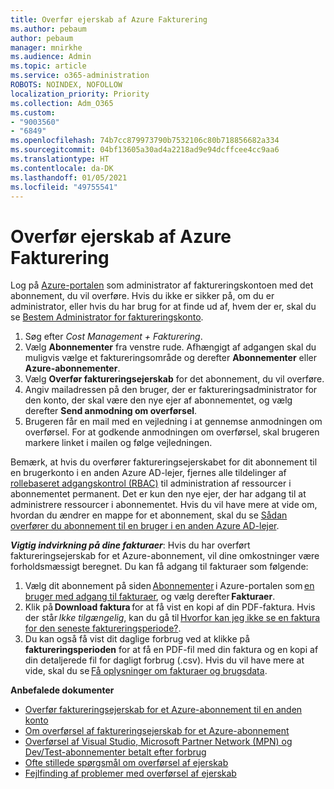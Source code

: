 ```yaml
---
title: Overfør ejerskab af Azure Fakturering
ms.author: pebaum
author: pebaum
manager: mnirkhe
ms.audience: Admin
ms.topic: article
ms.service: o365-administration
ROBOTS: NOINDEX, NOFOLLOW
localization_priority: Priority
ms.collection: Adm_O365
ms.custom:
- "9003560"
- "6849"
ms.openlocfilehash: 74b7cc879973790b7532106c80b718856682a334
ms.sourcegitcommit: 04bf13605a30ad4a2218ad9e94dcffcee4cc9aa6
ms.translationtype: HT
ms.contentlocale: da-DK
ms.lasthandoff: 01/05/2021
ms.locfileid: "49755541"
---
```

# <a name="transfer-azure-billing-ownership"></a>Overfør ejerskab af Azure Fakturering

Log på [Azure-portalen](https://portal.azure.com/) som administrator af faktureringskontoen med det abonnement, du vil overføre. Hvis du ikke er sikker på, om du er administrator, eller hvis du har brug for at finde ud af, hvem der er, skal du se [Bestem Administrator for faktureringskonto](https://docs.microsoft.com/azure/cost-management-billing/understand/subscription-transfer#whoisaa).

1. Søg efter _Cost Management + Fakturering_.
1. Vælg **Abonnementer** fra venstre rude. Afhængigt af adgangen skal du muligvis vælge et faktureringsområde og derefter **Abonnementer** eller **Azure-abonnementer**.
1. Vælg **Overfør faktureringsejerskab** for det abonnement, du vil overføre.
1. Angiv mailadressen på den bruger, der er faktureringsadministrator for den konto, der skal være den nye ejer af abonnementet, og vælg derefter **Send anmodning om overførsel**.
1. Brugeren får en mail med en vejledning i at gennemse anmodningen om overførsel. For at godkende anmodningen om overførsel, skal brugeren markere linket i mailen og følge vejledningen.

Bemærk, at hvis du overfører faktureringsejerskabet for dit abonnement til en brugerkonto i en anden Azure AD-lejer, fjernes alle tildelinger af [rollebaseret adgangskontrol (RBAC)](https://docs.microsoft.com/azure/role-based-access-control/overview?WT.mc_id=Portal-Microsoft_Azure_Support) til administration af ressourcer i abonnementet permanent. Det er kun den nye ejer, der har adgang til at administrere ressourcer i abonnementet. Hvis du vil have mere at vide om, hvordan du ændrer en mappe for et abonnement, skal du se [Sådan overfører du abonnement til en bruger i en anden Azure AD-lejer](https://docs.microsoft.com/azure/active-directory/managed-identities-azure-resources/known-issues?WT.mc_id=Portal-Microsoft_Azure_Support).

_**Vigtig indvirkning på dine fakturaer**_: Hvis du har overført faktureringsejerskab for et Azure-abonnement, vil dine omkostninger være forholdsmæssigt beregnet. Du kan få adgang til fakturaer som følgende:  

1. Vælg dit abonnement på siden [Abonnementer](https://portal.azure.com/#blade/Microsoft_Azure_Billing/SubscriptionsBlade) i Azure-portalen som [en bruger med adgang til fakturaer](https://docs.microsoft.com/azure/cost-management-billing/manage/manage-billing-access?WT.mc_id=Portal-Microsoft_Azure_Support), og vælg derefter **Fakturaer**.
1. Klik på **Download faktura** for at få vist en kopi af din PDF-faktura. Hvis der står _Ikke tilgængelig_, kan du gå til [Hvorfor kan jeg ikke se en faktura for den seneste faktureringsperiode?](https://docs.microsoft.com/azure/cost-management-billing/manage/download-azure-invoice-daily-usage-date?WT.mc_id=Portal-Microsoft_Azure_Support#noinvoice).
1. Du kan også få vist dit daglige forbrug ved at klikke på **faktureringsperioden** for at få en PDF-fil med din faktura og en kopi af din detaljerede fil for dagligt forbrug (.csv). Hvis du vil have mere at vide, skal du se [Få oplysninger om fakturaer og brugsdata](https://docs.microsoft.com/azure/cost-management-billing/manage/download-azure-invoice-daily-usage-date?WT.mc_id=Portal-Microsoft_Azure_Support).

**Anbefalede dokumenter**

- [Overfør faktureringsejerskab for et Azure-abonnement til en anden konto](https://docs.microsoft.com/azure/cost-management-billing/manage/billing-subscription-transfer)
- [Om overførsel af faktureringsejerskab for et Azure-abonnement](https://docs.microsoft.com//azure/cost-management-billing/understand/subscription-transfer)
- [Overførsel af Visual Studio, Microsoft Partner Network (MPN) og Dev/Test-abonnementer betalt efter forbrug](https://docs.microsoft.com/azure/billing/billing-subscription-transfer?WT.mc_id=Portal-Microsoft_Azure_Support#transferring-visual-studio-microsoft-partner-network-mpn-and-pay-as-you-go-devtest-subscriptions)
- [Ofte stillede spørgsmål om overførsel af ejerskab](https://docs.microsoft.com/azure/billing/billing-subscription-transfer?WT.mc_id=Portal-Microsoft_Azure_Support#frequently-asked-questions-faq-for-senders)
- [Fejlfinding af problemer med overførsel af ejerskab](https://docs.microsoft.com/azure/billing/billing-subscription-transfer?WT.mc_id=Portal-Microsoft_Azure_Support#troubleshooting)

